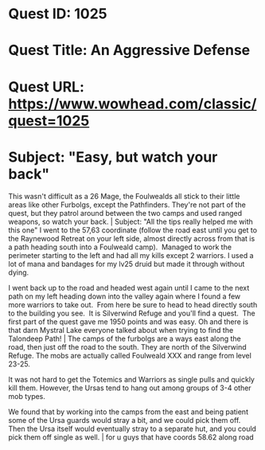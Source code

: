 # Quest ID: 1025
# Quest Title: An Aggressive Defense
# Quest URL: https://www.wowhead.com/classic/quest=1025
# Subject: "Easy, but watch your back"
This wasn't difficult as a 26 Mage, the Foulwealds all stick to their little areas like other Furbolgs, except the Pathfinders. They're not part of the quest, but they patrol around between the two camps and used ranged weapons, so watch your back. | Subject: "All the tips really helped me with this one"
I went to the 57,63 coordinate (follow the road east until you get to the Raynewood Retreat on your left side, almost directly across from that is a path heading south into a Foulweald camp).  Managed to work the perimeter starting to the left and had all my kills except 2 warriors. I used a lot of mana and bandages for my lv25 druid but made it through without dying.

I went back up to the road and headed west again until I came to the next path on my left heading down into the valley again where I found a few more warriors to take out.  From here be sure to head to head directly south to the building you see.  It is Silverwind Refuge and you'll find a quest.  The first part of the quest gave me 1950 points and was easy. Oh and there is that darn Mystral Lake everyone talked about when trying to find the Talondeep Path! | The camps of the furbolgs are a ways east along the road, then just off the road to the south. They are north of the Silverwind Refuge. The mobs are actually called Foulweald XXX and range from level 23-25.

It was not hard to get the Totemics and Warriors as single pulls and quickly kill them. However, the Ursas tend to hang out among groups of 3-4 other mob types.

We found that by working into the camps from the east and being patient some of the Ursa guards would stray a bit, and we could pick them off. Then the Ursa itself would eventually stray to a separate hut, and you could pick them off single as well. | for u guys that have coords 58.62 along road